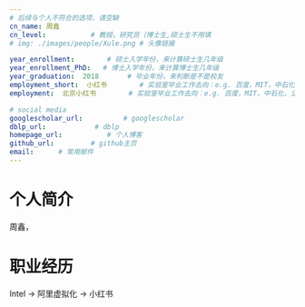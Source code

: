 ```yaml
---
# 后续与个人不符合的选项，请空缺
cn_name: 周鑫
cn_level:           # 教授，研究员（博士生,硕士生不用填
# img: ./images/people/Xule.png # 头像链接

year_enrollment:        # 硕士入学年份，来计算硕士生几年级
year_enrollment_PhD:   # 博士入学年份，来计算博士生几年级
year_graduation:  2018       # 毕业年份，来判断是不是校友
employment_short:  小红书        # 实验室毕业工作去向：e.g. 百度，MIT，中石化，公务员
employment:  北京小红书        # 实验室毕业工作去向：e.g. 百度，MIT，中石化，公务员

# social media
googlescholar_url:          # googlescholar
dblp_url:            # dblp
homepage_url:           # 个人博客
github_url:         # github主页
email:      # 常用邮件
---
```


# 个人简介

周鑫，

# 职业经历

Intel -> 阿里虚拟化 -> 小红书